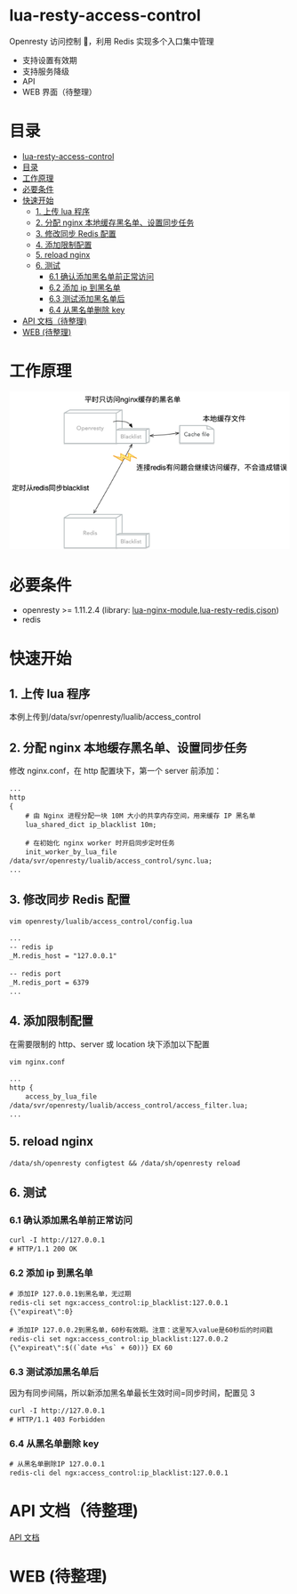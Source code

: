 # lua-resty-access-control

Openresty 访问控制 ，利用 Redis 实现多个入口集中管理

- 支持设置有效期
- 支持服务降级
- API
- WEB 界面（待整理）

# 目录

- [lua-resty-access-control](#lua-resty-access-control)
- [目录](#%E7%9B%AE%E5%BD%95)
- [工作原理](#%E5%B7%A5%E4%BD%9C%E5%8E%9F%E7%90%86)
- [必要条件](#%E5%BF%85%E8%A6%81%E6%9D%A1%E4%BB%B6)
- [快速开始](#%E5%BF%AB%E9%80%9F%E5%BC%80%E5%A7%8B)
    - [1. 上传 lua 程序](#1-%E4%B8%8A%E4%BC%A0-lua-%E7%A8%8B%E5%BA%8F)
    - [2. 分配 nginx 本地缓存黑名单、设置同步任务](#2-%E5%88%86%E9%85%8D-nginx-%E6%9C%AC%E5%9C%B0%E7%BC%93%E5%AD%98%E9%BB%91%E5%90%8D%E5%8D%95%E8%AE%BE%E7%BD%AE%E5%90%8C%E6%AD%A5%E4%BB%BB%E5%8A%A1)
    - [3. 修改同步 Redis 配置](#3-%E4%BF%AE%E6%94%B9%E5%90%8C%E6%AD%A5-redis-%E9%85%8D%E7%BD%AE)
    - [4. 添加限制配置](#4-%E6%B7%BB%E5%8A%A0%E9%99%90%E5%88%B6%E9%85%8D%E7%BD%AE)
    - [5. reload nginx](#5-reload-nginx)
    - [6. 测试](#6-%E6%B5%8B%E8%AF%95)
        - [6.1 确认添加黑名单前正常访问](#61-%E7%A1%AE%E8%AE%A4%E6%B7%BB%E5%8A%A0%E9%BB%91%E5%90%8D%E5%8D%95%E5%89%8D%E6%AD%A3%E5%B8%B8%E8%AE%BF%E9%97%AE)
        - [6.2 添加 ip 到黑名单](#62-%E6%B7%BB%E5%8A%A0-ip-%E5%88%B0%E9%BB%91%E5%90%8D%E5%8D%95)
        - [6.3 测试添加黑名单后](#63-%E6%B5%8B%E8%AF%95%E6%B7%BB%E5%8A%A0%E9%BB%91%E5%90%8D%E5%8D%95%E5%90%8E)
        - [6.4 从黑名单删除 key](#64-%E4%BB%8E%E9%BB%91%E5%90%8D%E5%8D%95%E5%88%A0%E9%99%A4-key)
- [API 文档（待整理)](#api-%E6%96%87%E6%A1%A3%E5%BE%85%E6%95%B4%E7%90%86)
- [WEB (待整理)](#web-%E5%BE%85%E6%95%B4%E7%90%86)

# 工作原理

![ip_blacklist](docs/pic/ip_blacklist.png)

# 必要条件

- openresty >= 1.11.2.4 (library: [lua-nginx-module](https://github.com/openresty/lua-nginx-module),[lua-resty-redis](https://github.com/openresty/lua-resty-redis),[cjson](https://www.kyne.com.au/~mark/software/lua-cjson.php))
- redis

# 快速开始

## 1. 上传 lua 程序

本例上传到/data/svr/openresty/lualib/access_control

## 2. 分配 nginx 本地缓存黑名单、设置同步任务

修改 nginx.conf，在 http 配置块下，第一个 server 前添加：

```
...
http
{
    # 由 Nginx 进程分配一块 10M 大小的共享内存空间，用来缓存 IP 黑名单
    lua_shared_dict ip_blacklist 10m;

    # 在初始化 nginx worker 时开启同步定时任务
    init_worker_by_lua_file /data/svr/openresty/lualib/access_control/sync.lua;
...
```

## 3. 修改同步 Redis 配置

```
vim openresty/lualib/access_control/config.lua
```

```
...
-- redis ip
_M.redis_host = "127.0.0.1"

-- redis port
_M.redis_port = 6379
...
```

## 4. 添加限制配置

在需要限制的 http、server 或 location 块下添加以下配置

```
vim nginx.conf
```

```
...
http {
    access_by_lua_file /data/svr/openresty/lualib/access_control/access_filter.lua;
...
```

## 5. reload nginx

```
/data/sh/openresty configtest && /data/sh/openresty reload
```

## 6. 测试

### 6.1 确认添加黑名单前正常访问

```
curl -I http://127.0.0.1
# HTTP/1.1 200 OK
```

### 6.2 添加 ip 到黑名单

```
# 添加IP 127.0.0.1到黑名单，无过期
redis-cli set ngx:access_control:ip_blacklist:127.0.0.1 {\"expireat\":0}

# 添加IP 127.0.0.2到黑名单，60秒有效期。注意：这里写入value是60秒后的时间戳
redis-cli set ngx:access_control:ip_blacklist:127.0.0.2 {\"expireat\":$((`date +%s` + 60))} EX 60
```

### 6.3 测试添加黑名单后

因为有同步间隔，所以新添加黑名单最长生效时间=同步时间，配置见 3

```
curl -I http://127.0.0.1
# HTTP/1.1 403 Forbidden
```

### 6.4 从黑名单删除 key

```
# 从黑名单删除IP 127.0.0.1
redis-cli del ngx:access_control:ip_blacklist:127.0.0.1
```

# API 文档（待整理)

[API 文档](docs/api.md)

# WEB (待整理)
